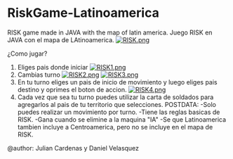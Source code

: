 # RiskGame-Latinoamerica
RISK game made in JAVA with the map of latin america.
Juego RISK en JAVA con el mapa de LAtinoamerica.
[![RISK.png](https://i.postimg.cc/W1RnQSCr/RISK.png)](https://postimg.cc/Yh3YFNpq)

¿Como jugar?
1. Eliges pais donde iniciar
[![RISK1.png](https://i.postimg.cc/DwgsSQf4/RISK1.png)](https://postimg.cc/0zzr3ww9)
2. Cambias turno
[![RISK2.png](https://i.postimg.cc/c4D06ry4/RISK2.png)](https://postimg.cc/HV7fhWkf)
[![RISK3.png](https://i.postimg.cc/7P9yQfLM/RISK3.png)](https://postimg.cc/WtdKdpgh)
3. En tu turno eliges un pais de inicio de movimiento y luego eliges pais destino y oprimes el boton de accion.
[![RISK4.png](https://i.postimg.cc/Qt60cGX5/RISK4.png)](https://postimg.cc/MMQ78LfK)
4. Cada vez que sea tu turno puedes utilizar la carta de soldados para agregarlos al pais de tu territorio que selecciones.
POSTDATA:
-Solo puedes realizar un movimiento por turno.
-Tiene las reglas basicas de RISK.
-Gana cuando se elimine a la maquina "IA"
-Se que Latinoamerica tambien incluye a Centroamerica, pero no se incluye en el mapa de RISK.

@author: Julian Cardenas y  Daniel Velasquez
